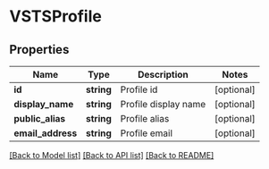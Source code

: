 # VSTSProfile

## Properties
Name | Type | Description | Notes
------------ | ------------- | ------------- | -------------
**id** | **string** | Profile id | [optional] 
**display_name** | **string** | Profile display name | [optional] 
**public_alias** | **string** | Profile alias | [optional] 
**email_address** | **string** | Profile email | [optional] 

[[Back to Model list]](../README.md#documentation-for-models) [[Back to API list]](../README.md#documentation-for-api-endpoints) [[Back to README]](../README.md)

